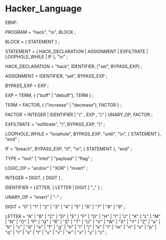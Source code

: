 # Hacker_Language

EBNF:

PROGRAM = "hack", "\n", BLOCK ;

BLOCK = { STATEMENT } ;

STATEMENT = ( HACK_DECLARATION | ASSIGNMENT | EXFILTRATE | LOOPHOLE_WHILE | IF ), "\n" ;

HACK_DECLARATION = "hack", IDENTIFIER, ["set", BYPASS_EXP] ;

ASSIGNMENT = IDENTIFIER, "set", BYPASS_EXP ;

BYPASS_EXP = EXP ;

EXP = TERM, { ("buff" | "debuff"), TERM } ;

TERM = FACTOR, { ("increase" | "decrease"), FACTOR } ;

FACTOR = INTEGER | IDENTIFIER | "(" , EXP , ")" | UNARY_OP, FACTOR ;

EXFILTRATE = "exfiltrate", "(", BYPASS_EXP, ")" ;

LOOPHOLE_WHILE = "loophole", BYPASS_EXP, "until", "\n", { STATEMENT }, "end" ;

IF = "breach", BYPASS_EXP, "if", "\n", { STATEMENT }, "end" ;

TYPE = "loot" | "intel" | "payload" | "flag" ;

LOGIC_OP = "and/or" | "XOR" | "invert" ;


INTEGER = DIGIT, { DIGIT } ;

IDENTIFIER = LETTER, { LETTER | DIGIT | "_" } ;

UNARY_OP = "invert" | "-" ;

DIGIT = "0" | "1" | "2" | "3" | "4" | "5" | "6" | "7" | "8" | "9" ;

LETTER = "A" | "B" | "C" | "D" | "E" | "F" | "G"
    | "H" | "I" | "J" | "K" | "L" | "M" | "N"
    | "O" | "P" | "Q" | "R" | "S" | "T" | "U"
    | "V" | "W" | "X" | "Y" | "Z" | "a" | "b"
    | "c" | "d" | "e" | "f" | "g" | "h" | "i"
    | "j" | "k" | "l" | "m" | "n" | "o" | "p"
    | "q" | "r" | "s" | "t" | "u" | "v" | "w"
    | "x" | "y" | "z" ;
